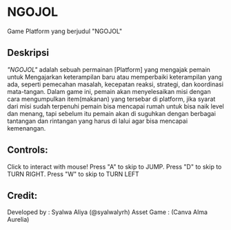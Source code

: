 # NGOJOL
Game Platform yang berjudul "NGOJOL"

## Deskripsi
_"NGOJOL"_ adalah sebuah permainan [Platform] yang mengajak pemain untuk Mengajarkan keterampilan baru atau memperbaiki keterampilan yang ada, seperti pemecahan masalah, kecepatan reaksi, strategi, dan koordinasi mata-tangan. Dalam game ini, pemain akan menyelesaikan misi dengan cara mengumpulkan item(makanan) yang tersebar di platform, jika syarat dari misi sudah terpenuhi pemain bisa mencapai rumah untuk bisa naik level dan menang, tapi sebelum itu pemain akan di suguhkan dengan berbagai tantangan dan rintangan yang harus di lalui agar bisa mencapai kemenangan.

## Controls:
Click to interact with mouse!
Press "A" to skip to JUMP.
Press "D" to skip to TURN RIGHT.
Press "W" to skip to TURN LEFT

## Credit:
Developed by : Syalwa Aliya (@syalwalyrh)
Asset Game : (Canva Alma Aurelia)
